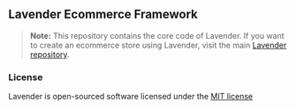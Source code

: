 ## Lavender Ecommerce Framework

> **Note:** This repository contains the core code of Lavender. If you want to create an ecommerce store using Lavender, visit the main [Lavender repository](https://github.com/lavender/lavender).

### License

Lavender is open-sourced software licensed under the [MIT license](http://opensource.org/licenses/MIT)

